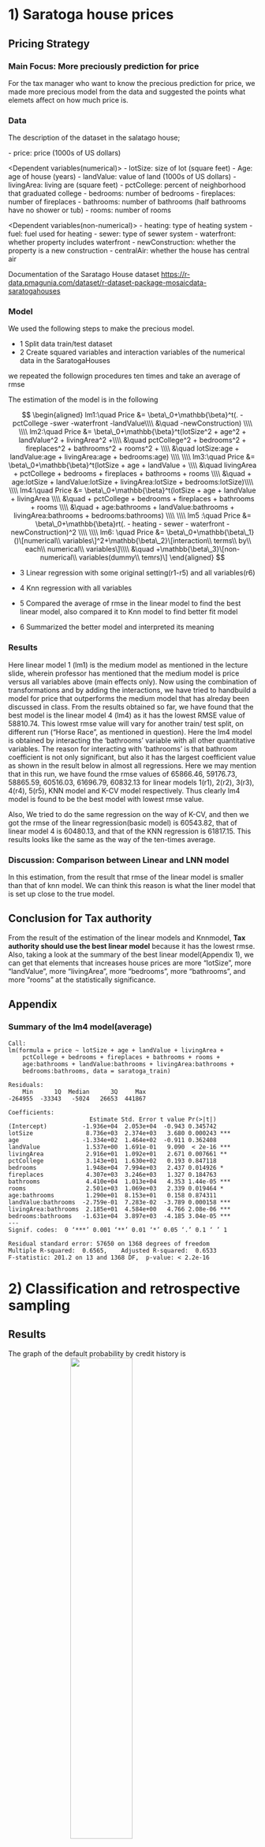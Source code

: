 <!--   pdf_document: default
 md_document -->

# 1) Saratoga house prices

## Pricing Strategy

### Main Focus: More preciously prediction for price

For the tax manager who want to know the precious prediction for price,
we made more precious model from the data and suggested the points what
elemets affect on how much price is.

### Data

The description of the dataset in the salatago house;

<Independent variable> - price: price (1000s of US dollars)

&lt;Dependent variables(numerical)&gt; - lotSize: size of lot (square
feet) - Age: age of house (years) - landValue: value of land (1000s of
US dollars) - livingArea: living are (square feet) - pctCollege: percent
of neighborhood that graduated college - bedrooms: number of bedrooms -
fireplaces: number of fireplaces - bathrooms: number of bathrooms (half
bathrooms have no shower or tub) - rooms: number of rooms

&lt;Dependent variables(non-numerical)&gt; - heating: type of heating
system - fuel: fuel used for heating - sewer: type of sewer system -
waterfront: whether property includes waterfront - newConstruction:
whether the property is a new construction - centralAir: whether the
house has central air

Documentation of the Saratago House dataset
<https://r-data.pmagunia.com/dataset/r-dataset-package-mosaicdata-saratogahouses>

### Model

We used the following steps to make the precious model.

-   1 Split data train/test dataset
-   2 Create squared variables and interaction variables of the
    numerical data in the SaratogaHouses

<Repeat start> we repeated the followign procedures ten times and take
an average of rmse

The estimation of the model is in the following

$$
\begin{aligned}
lm1:\quad Price &= \beta\_0+\mathbb{\beta}^t(. -pctCollege -swer -waterfront -landValue\\\\
&\quad -newConstruction) \\\\
\\\\
lm2:\quad Price &= \beta\_0+\mathbb{\beta}^t(lotSize^2 + age^2 + landValue^2 + livingArea^2 +\\\\ 
&\quad pctCollege^2 + bedrooms^2 + fireplaces^2 + bathrooms^2 + rooms^2 + \\\\
&\quad lotSize:age + landValue:age + livingArea:age + bedrooms:age) \\\\
\\\\
lm3:\quad Price &= \beta\_0+\mathbb{\beta}^t(lotSize + age + landValue + \\\\
&\quad livingArea + pctCollege + bedrooms + fireplaces + bathrooms + rooms \\\\
&\quad + age:lotSize + landValue:lotSize + livingArea:lotSize + bedrooms:lotSize)\\\\
\\\\
lm4:\quad Price &= \beta\_0+\mathbb{\beta}^t(lotSize + age + landValue + livingArea \\\\
&\quad + pctCollege + bedrooms + fireplaces + bathrooms + rooms \\\\
&\quad + age:bathrooms + landValue:bathrooms + livingArea:bathrooms + bedrooms:bathrooms) \\\\
\\\\
lm5 :\quad Price &= \beta\_0+\mathbb{\beta}rt(. - heating - sewer - waterfront - newConstruction)^2 \\\\
\\\\
lm6: \quad Price &= \beta\_0+\mathbb{\beta\_1}()\[numerical\\ variables\]^2+\mathbb{\beta\_2}\[interaction\\ terms\\ by\\ each\\ numerical\\ variables\]\\\\
&\quad +\mathbb{\beta\_3}\[non-numerical\\ variables(dummy\\ temrs)\]
\end{aligned}
$$

-   3 Linear regression with some original setting(r1-r5) and all
    variables(r6)

-   4 Knn regression with all variables <up to this>

-   5 Compared the average of rmse in the linear model to find the best
    linear model, also compared it to Knn model to find better fit model

-   6 Summarized the better model and interpreted its meaning

### Results

Here linear model 1 (lm1) is the medium model as mentioned in the
lecture slide, wherein professor has mentioned that the medium model is
price versus all variables above (main effects only). Now using the
combination of transformations and by adding the interactions, we have
tried to handbuild a model for price that outperforms the medium model
that has alreday been discussed in class. From the results obtained so
far, we have found that the best model is the linear model 4 (lm4) as it
has the lowest RMSE value of 58810.74. This lowest rmse value will vary
for another train/ test split, on different run (“Horse Race”, as
mentioned in question). Here the lm4 model is obtained by interacting
the ‘bathrooms’ variable with all other quantitative variables. The
reason for interacting with ‘bathrooms’ is that bathroom coefficient is
not only significant, but also it has the largest coefficient value as
shown in the result below in almost all regressions. Here we may mention
that in this run, we have found the rmse values of 65866.46, 59176.73,
58865.59, 60516.03, 61696.79, 60832.13 for linear models 1(r1), 2(r2),
3(r3), 4(r4), 5(r5), KNN model and K-CV model respectively. Thus clearly
lm4 model is found to be the best model with lowest rmse value.

Also, We tried to do the same regression on the way of K-CV, and then we
got the rmse of the linear regression(basic model) is 60543.82, that of
linear model 4 is 60480.13, and that of the KNN regression is 61817.15.
This results looks like the same as the way of the ten-times average.

### Discussion: Comparison between Linear and LNN model

In this estimation, from the result that rmse of the linear model is
smaller than that of knn model. We can think this reason is what the
liner model that is set up close to the true model.

## Conclusion for Tax authority

From the result of the estimation of the linear models and Knnmodel,
**Tax authority should use the best linear model** because it has the
lowest rmse. Also, taking a look at the summary of the best linear
model(Appendix 1), we can get that elements that increases house prices
are more “lotSize”, more “landValue”, more “livingArea”, more
“bedrooms”, more “bathrooms”, and more “rooms” at the statistically
significance.

## Appendix

### Summary of the lm4 model(average)

    Call:
    lm(formula = price ~ lotSize + age + landValue + livingArea + 
        pctCollege + bedrooms + fireplaces + bathrooms + rooms + 
        age:bathrooms + landValue:bathrooms + livingArea:bathrooms + 
        bedrooms:bathrooms, data = saratoga_train)

    Residuals:
        Min      1Q  Median      3Q     Max 
    -264955  -33343   -5024   26653  441867 

    Coefficients:
                           Estimate Std. Error t value Pr(>|t|)    
    (Intercept)          -1.936e+04  2.053e+04  -0.943 0.345742    
    lotSize               8.736e+03  2.374e+03   3.680 0.000243 ***
    age                  -1.334e+02  1.464e+02  -0.911 0.362408    
    landValue             1.537e+00  1.691e-01   9.090  < 2e-16 ***
    livingArea            2.916e+01  1.092e+01   2.671 0.007661 ** 
    pctCollege            3.143e+01  1.630e+02   0.193 0.847118    
    bedrooms              1.948e+04  7.994e+03   2.437 0.014926 *  
    fireplaces            4.307e+03  3.246e+03   1.327 0.184763    
    bathrooms             4.410e+04  1.013e+04   4.353 1.44e-05 ***
    rooms                 2.501e+03  1.069e+03   2.339 0.019464 *  
    age:bathrooms         1.290e+01  8.153e+01   0.158 0.874311    
    landValue:bathrooms  -2.759e-01  7.283e-02  -3.789 0.000158 ***
    livingArea:bathrooms  2.185e+01  4.584e+00   4.766 2.08e-06 ***
    bedrooms:bathrooms   -1.631e+04  3.897e+03  -4.185 3.04e-05 ***
    ---
    Signif. codes:  0 ‘***’ 0.001 ‘**’ 0.01 ‘*’ 0.05 ‘.’ 0.1 ‘ ’ 1

    Residual standard error: 57650 on 1368 degrees of freedom
    Multiple R-squared:  0.6565,    Adjusted R-squared:  0.6533 
    F-statistic: 201.2 on 13 and 1368 DF,  p-value: < 2.2e-16

# 2) Classification and retrospective sampling

## Results

The graph of the default probability by credit history is
<img src="./graph/default_history.png" width="50%" height="50%" style="display: block; margin: auto;" />

The result of the logit model that we built is

            (Intercept)            duration              amount         installment                 age         historypoor 
                  -0.71                0.03                0.00                0.22               -0.02               -1.11 
        historyterrible          purposeedu purposegoods/repair       purposenewcar      purposeusedcar       foreigngerman 
                  -1.88                0.72                0.10                0.85               -0.80               -1.26

       yhat
    y     0   1
      0 645  55
      1 211  89

    accuracy rate
    0.734

    the result of the null model
      0   1 
    700 300 

    the null model accuracy rate
    0.70

## Disucussion

### What do you notice about the history variable vis-a-vis predicting defaults?

From the coefficient of the logit model, the poor and terrible of the
history made the probability of default decrease.

### What do you think is going on here?

Intuitively, the poor and terrible of the history made the probability
of default increase. So there is something with the bad estimation. We
can think this reason is caused by what the default is rare, and so we
cannot collect data randomly(the data is not collected through random
sampling) that is biased.

As this evidence, the bar graph has shows that people of the good credit
history has the higher default probability. However, this is different
from the intuitive result and is not reality.

### Do you think this data set is appropriate for building a predictive model of defaults

We don’t think so. Because the out-of-sample accuracy rate is 0.734
while the null model accuracy rate is 0.70. Therefore, the improvement
of the estimation is so low(only 3.4 percentage point).

### Would you recommend any changes to the bank’s sampling scheme?

As we said above, the data should be collected randomly that will make
biased decrease.

# 3) Children and hotel reservations

## Model Building

### Models

We shows the models that we used in this problems. First, the baseline 1
is
$$
\begin{aligned}
children = \beta\_0+\boldsymbol \beta \mathbf{X}\_{market\\ segment,  \\ adults,\\ customer\_type,\\ is\\ repeated\\ guest}
\end{aligned}
$$

The baseline 2 is
$$
\begin{aligned}
children = \beta\_0+\boldsymbol \beta \mathbf{X}\_{all\\ variables\\ excpet\\ arriving\\ date}
\end{aligned}
$$

The our model is
$$
\begin{aligned}
children &= \beta\_0+\boldsymbol \beta \mathbf{X}\_{all\\ variables\\ excpet\\ arriving\\ date}+arriving\\ year+ arriving\\ month \\\\
& \quad +average\\ daily\\ rate\times adults \\\\
& \quad +\\ days\\ in\\ waiting\_list\times adults\\\\
&\quad + stays\\ in\\ weekend\_nights\times adults\\\\
&\quad +total\\ of\\ special\\ requests\times adults \\\\
&\quad +booking\\ changes\times average\\ daily\\ rate\\\\
&\quad +booking\\ changes\times days\\ in\\ waiting\_list \\\\
&\quad +lead\\ time \times booking\\ changes \\\\
&\quad +(lead\\ time)^2
\end{aligned}
$$

### Check

Out-of-sample accuracy rate by each model is

<table>
<thead>
<tr class="header">
<th style="text-align: right;">baseline1</th>
<th style="text-align: right;">baseline2</th>
<th style="text-align: right;">mymodel</th>
</tr>
</thead>
<tbody>
<tr class="odd">
<td style="text-align: right;">0.9202222</td>
<td style="text-align: right;">0.9368889</td>
<td style="text-align: right;">0.9375556</td>
</tr>
</tbody>
</table>

Therefore, the model accuracy of my model is higher than the baseline2
by 0.1% and thn the baseline 1 by 1.7%.

## Model validation: step 1

The ROC curve of baseline 2 and my model is

<img src="./graph/result_step1.png" width="70%" height="70%" style="display: block; margin: auto;" />

red line: baseline 2, blue line: my model

From the graph, if FPR=0.05 my model has higher tpr than baseline 2, and
so my model is better than baseline 2 in this case.

However, in the low FPR, the TPR of baseline 2 is higher than that of my
model, and so my model is worse than baseline 2. Also, in the high FPR,
the TPR of baseline 2 is lower than that of my model, and so my model is
better than baseline 2.

### Model validation: step 2

In this case, we assumed a threshold is 50%, and our results is in the
following.

<table>
<thead>
<tr class="header">
<th style="text-align: right;">predict_base2</th>
<th style="text-align: right;">predict_model</th>
<th style="text-align: right;">actual</th>
</tr>
</thead>
<tbody>
<tr class="odd">
<td style="text-align: right;">8</td>
<td style="text-align: right;">7</td>
<td style="text-align: right;">14</td>
</tr>
<tr class="even">
<td style="text-align: right;">6</td>
<td style="text-align: right;">11</td>
<td style="text-align: right;">21</td>
</tr>
<tr class="odd">
<td style="text-align: right;">11</td>
<td style="text-align: right;">11</td>
<td style="text-align: right;">14</td>
</tr>
<tr class="even">
<td style="text-align: right;">10</td>
<td style="text-align: right;">10</td>
<td style="text-align: right;">19</td>
</tr>
<tr class="odd">
<td style="text-align: right;">10</td>
<td style="text-align: right;">9</td>
<td style="text-align: right;">19</td>
</tr>
<tr class="even">
<td style="text-align: right;">15</td>
<td style="text-align: right;">17</td>
<td style="text-align: right;">21</td>
</tr>
<tr class="odd">
<td style="text-align: right;">12</td>
<td style="text-align: right;">10</td>
<td style="text-align: right;">26</td>
</tr>
<tr class="even">
<td style="text-align: right;">8</td>
<td style="text-align: right;">7</td>
<td style="text-align: right;">26</td>
</tr>
<tr class="odd">
<td style="text-align: right;">5</td>
<td style="text-align: right;">6</td>
<td style="text-align: right;">19</td>
</tr>
<tr class="even">
<td style="text-align: right;">12</td>
<td style="text-align: right;">12</td>
<td style="text-align: right;">24</td>
</tr>
<tr class="odd">
<td style="text-align: right;">8</td>
<td style="text-align: right;">8</td>
<td style="text-align: right;">18</td>
</tr>
<tr class="even">
<td style="text-align: right;">8</td>
<td style="text-align: right;">8</td>
<td style="text-align: right;">17</td>
</tr>
<tr class="odd">
<td style="text-align: right;">7</td>
<td style="text-align: right;">8</td>
<td style="text-align: right;">17</td>
</tr>
<tr class="even">
<td style="text-align: right;">11</td>
<td style="text-align: right;">11</td>
<td style="text-align: right;">17</td>
</tr>
<tr class="odd">
<td style="text-align: right;">11</td>
<td style="text-align: right;">13</td>
<td style="text-align: right;">24</td>
</tr>
<tr class="even">
<td style="text-align: right;">13</td>
<td style="text-align: right;">15</td>
<td style="text-align: right;">21</td>
</tr>
<tr class="odd">
<td style="text-align: right;">12</td>
<td style="text-align: right;">11</td>
<td style="text-align: right;">20</td>
</tr>
<tr class="even">
<td style="text-align: right;">7</td>
<td style="text-align: right;">11</td>
<td style="text-align: right;">12</td>
</tr>
<tr class="odd">
<td style="text-align: right;">17</td>
<td style="text-align: right;">17</td>
<td style="text-align: right;">25</td>
</tr>
<tr class="even">
<td style="text-align: right;">16</td>
<td style="text-align: right;">19</td>
<td style="text-align: right;">28</td>
</tr>
</tbody>
</table>

<table>
<thead>
<tr class="header">
<th style="text-align: right;">sum_base2</th>
<th style="text-align: right;">sum_predict</th>
<th style="text-align: right;">sum_actual</th>
</tr>
</thead>
<tbody>
<tr class="odd">
<td style="text-align: right;">207</td>
<td style="text-align: right;">221</td>
<td style="text-align: right;">402</td>
</tr>
</tbody>
</table>

From the result, the predicting the total number of bookings with
children by baseline 2 is 207, that by my model is 221, and that by
actual data is 402. The accurancy of the prediction of the our model is
around 50%, which is so lower than we expected. However, our model’s
accurancy of the prediction is higher than the baseline 2’s one.

